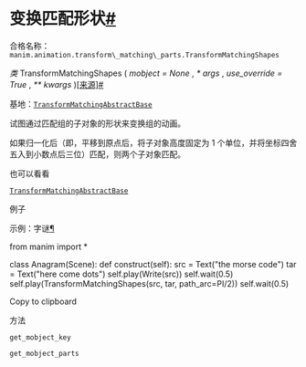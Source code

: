 # 变换匹配形状[#](#transformmatchingshapes "此标题的固定链接")

合格名称：`manim.animation.transform\_matching\_parts.TransformMatchingShapes`

_类_ TransformMatchingShapes ( _mobject = None_ , _\* args_ , _use_override = True_ , _\*\* kwargs_ )[\[来源\]](../_modules/manim/animation/transform_matching_parts.html#TransformMatchingShapes)[#](#manim.animation.transform_matching_parts.TransformMatchingShapes "此定义的固定链接")

基地：[`TransformMatchingAbstractBase`](manim.animation.transform_matching_parts.TransformMatchingAbstractBase.html#manim.animation.transform_matching_parts.TransformMatchingAbstractBase "manim.animation.transform_matching_parts.TransformMatchingAbstractBase")

试图通过匹配组的子对象的形状来变换组的动画。

如果归一化后（即，平移到原点后，将子对象高度固定为 1 个单位，并将坐标四舍五入到小数点后三位）匹配，则两个子对象匹配。

也可以看看

[`TransformMatchingAbstractBase`](manim.animation.transform_matching_parts.TransformMatchingAbstractBase.html#manim.animation.transform_matching_parts.TransformMatchingAbstractBase "manim.animation.transform_matching_parts.TransformMatchingAbstractBase")

例子

示例：字谜[¶](#anagram)

from manim import \*

class Anagram(Scene):
def construct(self):
src = Text("the morse code")
tar = Text("here come dots")
self.play(Write(src))
self.wait(0.5)
self.play(TransformMatchingShapes(src, tar, path_arc=PI/2))
self.wait(0.5)

Copy to clipboard

方法

`get_mobject_key`

`get_mobject_parts`
